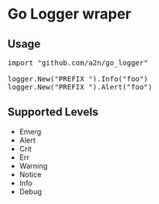 Go Logger wraper
=

Usage
-
<pre>import "github.com/a2n/go_logger"

logger.New("PREFIX ").Info("foo")
logger.New("PREFIX ").Alert("foo")
</pre>

Supported Levels
-
* Emerg
* Alert
* Crit
* Err
* Warning
* Notice
* Info
* Debug
